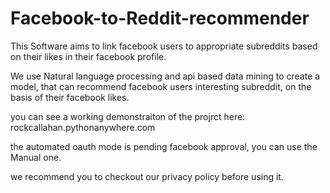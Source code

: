 # Facebook-to-Reddit-recommender
This Software aims to link facebook users to appropriate subreddits based on their likes in their facebook profile.

We use Natural language processing and api based data mining to create a model, that can recommend facebook users interesting subreddit, on the basis of their facebook likes.

you can see a working demonstraiton of the projrct here: rockcallahan.pythonanywhere.com


the automated oauth mode is pending facebook approval, you can use the Manual one.

we recommend you to checkout our privacy policy before using it.
